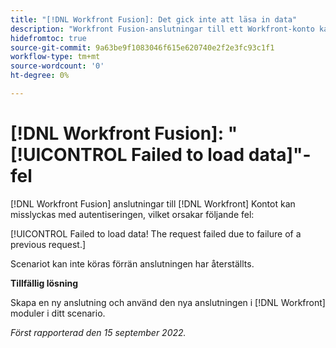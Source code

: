 ```yaml
---
title: "[!DNL Workfront Fusion]: Det gick inte att läsa in data"
description: "Workfront Fusion-anslutningar till ett Workfront-konto kan misslyckas med autentiseringen, vilket orsakar följande fel i scenarierna: Det gick inte att läsa in data! Begäran misslyckades på grund av fel i en tidigare begäran."
hidefromtoc: true
source-git-commit: 9a63be9f1083046f615e620740e2f2e3fc93c1f1
workflow-type: tm+mt
source-wordcount: '0'
ht-degree: 0%

---
```



# [!DNL Workfront Fusion]: &quot;[!UICONTROL Failed to load data]&quot;-fel

[!DNL Workfront Fusion] anslutningar till [!DNL Workfront] Kontot kan misslyckas med autentiseringen, vilket orsakar följande fel:

[!UICONTROL Failed to load data! The request failed due to failure of a previous request.]

Scenariot kan inte köras förrän anslutningen har återställts.

**Tillfällig lösning**

Skapa en ny anslutning och använd den nya anslutningen i [!DNL Workfront] moduler i ditt scenario.

_Först rapporterad den 15 september 2022._
